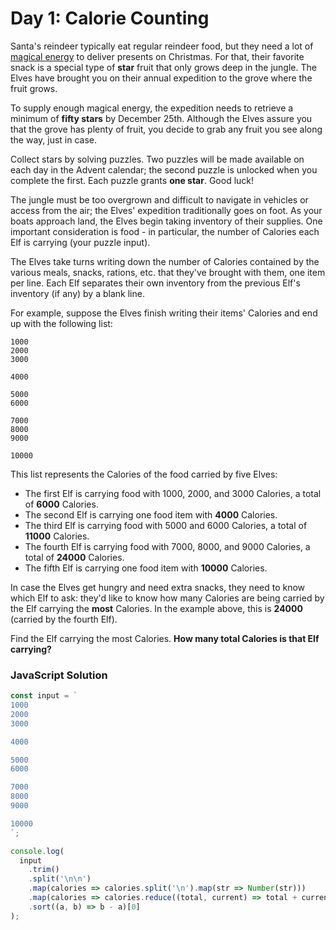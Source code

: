 # Day 1: Calorie Counting

Santa's reindeer typically eat regular reindeer food, but they need a lot of [magical energy](https://adventofcode.com/2018/day/25) to deliver presents on Christmas. For that, their favorite snack is a special type of **star** fruit that only grows deep in the jungle. The Elves have brought you on their annual expedition to the grove where the fruit grows.

To supply enough magical energy, the expedition needs to retrieve a minimum of **fifty stars** by December 25th. Although the Elves assure you that the grove has plenty of fruit, you decide to grab any fruit you see along the way, just in case.

Collect stars by solving puzzles. Two puzzles will be made available on each day in the Advent calendar; the second puzzle is unlocked when you complete the first. Each puzzle grants **one star**. Good luck!

The jungle must be too overgrown and difficult to navigate in vehicles or access from the air; the Elves' expedition traditionally goes on foot. As your boats approach land, the Elves begin taking inventory of their supplies. One important consideration is food - in particular, the number of Calories each Elf is carrying (your puzzle input).

The Elves take turns writing down the number of Calories contained by the various meals, snacks, rations, etc. that they've brought with them, one item per line. Each Elf separates their own inventory from the previous Elf's inventory (if any) by a blank line.

For example, suppose the Elves finish writing their items' Calories and end up with the following list:

```
1000
2000
3000

4000

5000
6000

7000
8000
9000

10000
```

This list represents the Calories of the food carried by five Elves:

- The first Elf is carrying food with 1000, 2000, and 3000 Calories, a total of **6000** Calories.
- The second Elf is carrying one food item with **4000** Calories.
- The third Elf is carrying food with 5000 and 6000 Calories, a total of **11000** Calories.
- The fourth Elf is carrying food with 7000, 8000, and 9000 Calories, a total of **24000** Calories.
- The fifth Elf is carrying one food item with **10000** Calories.

In case the Elves get hungry and need extra snacks, they need to know which Elf to ask: they'd like to know how many Calories are being carried by the Elf carrying the **most** Calories. In the example above, this is **24000** (carried by the fourth Elf).

Find the Elf carrying the most Calories. **How many total Calories is that Elf carrying?**

### JavaScript Solution

```javascript
const input = `
1000
2000
3000

4000

5000
6000

7000
8000
9000

10000
`;

console.log(
  input
    .trim()
    .split('\n\n')
    .map(calories => calories.split('\n').map(str => Number(str)))
    .map(calories => calories.reduce((total, current) => total + current))
    .sort((a, b) => b - a)[0]
);
```